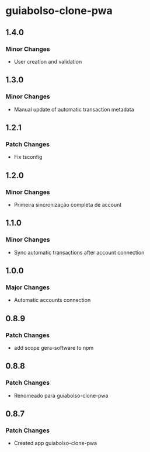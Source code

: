 # guiabolso-clone-pwa

## 1.4.0

### Minor Changes

- User creation and validation

## 1.3.0

### Minor Changes

- Manual update of automatic transaction metadata

## 1.2.1

### Patch Changes

- Fix tsconfig

## 1.2.0

### Minor Changes

- Primeira sincronização completa de account

## 1.1.0

### Minor Changes

- Sync automatic transactions after account connection

## 1.0.0

### Major Changes

- Automatic accounts connection

## 0.8.9

### Patch Changes

- add scope gera-software to npm

## 0.8.8

### Patch Changes

- Renomeado para guiabolso-clone-pwa

## 0.8.7

### Patch Changes

- Created app guiabolso-clone-pwa
